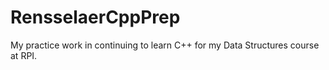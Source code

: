 # RensselaerCppPrep
My practice work in continuing to learn C++ for my Data Structures course at RPI.
